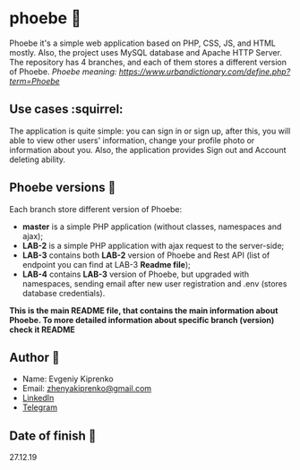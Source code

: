 # phoebe :purple_heart:
Phoebe it's a simple web application based on PHP, CSS, JS, and HTML mostly. Also, the project uses MySQL database and Apache HTTP Server. The repository has 4 branches, and each of them stores a different version of Phoebe. 
*Phoebe meaning: https://www.urbandictionary.com/define.php?term=Phoebe*

## Use cases :squirrel:
The application is quite simple: you can sign in or sign up, after this, you will able to view other users' information, change your profile photo or information about you. Also, the application provides Sign out and Account deleting ability.

## Phoebe versions :pencil:
Each branch store different version of Phoebe:

- **master** is a simple PHP application (without classes, namespaces and ajax);
- **LAB-2** is a simple PHP application with ajax request to the server-side;
- **LAB-3** contains both **LAB-2** version of Phoebe and Rest API (list of endpoint you can find at LAB-3 **Readme file**);
- **LAB-4** contains **LAB-3** version of Phoebe, but upgraded with namespaces, sending email after new user registration and .env (stores database credentials).

**This is the main README file, that contains the main information about Phoebe. To more detailed information about specific branch (version) check it README**

## Author :panda_face:

- Name: Evgeniy Kiprenko
- Email: zhenyakiprenko@gmail.com
- [LinkedIn](https://www.linkedin.com/in/evgeniy-kiprenko/)
- [Telegram](https://t.me/Jus7XV)

## Date of finish :date:
27.12.19
